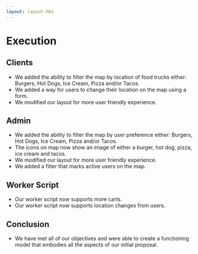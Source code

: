 ```yaml
---
layout: layout.hbs
---
```


# Execution

## Clients
* We added the ability to filter the map by location of food trucks either: Burgers, Hot Dogs, Ice Cream, Pizza and/or Tacos.
* We added a way for users to change their location on the map using a form.
* We modified our layout for more user friendly experience.


## Admin
* We added the ability to filter the map by user preference either: Burgers, Hot Dogs, Ice Cream, Pizza and/or Tacos.
* The icons on map now show an image of either a burger, hot dog, pizza, ice cream and tacos.
* We modified our layout for more user friendly experience.
* We added a filter that marks active users on the map.

## Worker Script
* Our worker script now supports more carts.
* Our worker script now supports location changes from users.


## Conclusion
* We have met all of our objectives and were able to create a functioning model that embodies all the aspects of our initial proposal.